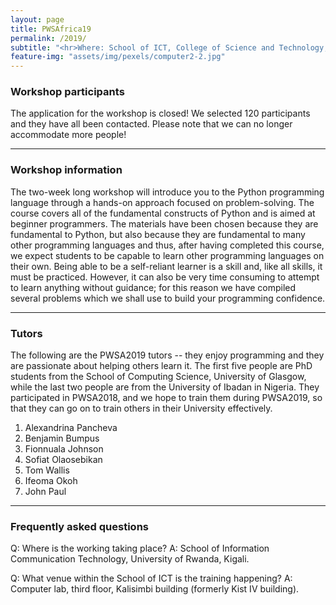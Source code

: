 ```yaml
---
layout: page
title: PWSAfrica19
permalink: /2019/
subtitle: "<hr>Where: School of ICT, College of Science and Technology, University of Rwanda.<br> <br> When: 19 - 30 August 2019."
feature-img: "assets/img/pexels/computer2-2.jpg"
---
```


### Workshop participants
The application for the workshop is closed! We selected 120 participants and they have all been contacted. Please note that we can no longer accommodate more people!

<hr>

### Workshop information
The two-week long workshop will introduce you to the Python programming language through a hands-on approach focused on problem-solving. The course covers all of the fundamental constructs of Python and is aimed at beginner programmers. The materials have been chosen because they are fundamental to Python, but also because they are fundamental to many other programming languages and thus, after having completed this course, we expect students to be capable to learn other programming languages on their own. Being able to be a self-reliant learner is a skill and, like all skills, it must be practiced. However, it can also be very time consuming to attempt to learn anything without guidance; for this reason we have compiled several problems which we shall use to build your programming confidence.

<hr>

### Tutors
The following are the PWSA2019 tutors -- they enjoy programming and they are passionate about helping others learn it. The first five people are PhD students from the School of Computing Science, University of Glasgow, while the last two people are from the University of Ibadan in Nigeria. They participated in PWSA2018, and we hope to train them during PWSA2019, so that they can go on to train others in their University effectively.
<ol>
<li> Alexandrina Pancheva </li>
<li> Benjamin Bumpus </li>
<li> Fionnuala Johnson </li>
<li> Sofiat Olaosebikan </li>
<li> Tom Wallis </li>
<li> Ifeoma Okoh </li>
<li> John Paul </li>
</ol>

<hr>

### Frequently asked questions
Q: Where is the working taking place?
A: School of Information Communication Technology, University of Rwanda, Kigali.

Q: What venue within the School of ICT is the training happening?
A: Computer lab, third floor, Kalisimbi building (formerly Kist IV building).
